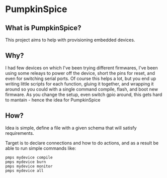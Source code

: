 # PumpkinSpice

## What is PumpkinSpice?

This project aims to help with provisioning embedded devices.

## Why?

I had few devices on which I've been trying different firmwares, I've been using some releays to power off the device, short the pins for reset, and even for switching serial ports. Of course this helps a lot, but you end up writing little scripts for each function, gluing it together, and wrapping it around so you could with a single command compile, flash, and boot new firmware. As you change the setup, even switch gpio around, this gets hard to mantain - hence the idea for PumpkinSpice

## How?

Idea is simple, define a file with a given schema that will satisfy requirements.

Target is to declare connections and how to do actions, and as a result be able to run simple commands like:

```
pmps mydevice compile
pmps mydevice burn
pmps mydevice monitor
pmps mydevice all
```

